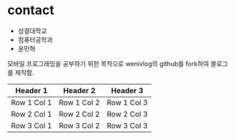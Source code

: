 # contact

* 성결대학교
* 컴퓨터공학과
* 윤민혁

모바일 프로그래밍을 공부하기 위한 목적으로 wenivlog의 github를 fork하여 블로그를 제작함.


| Header 1 | Header 2 | Header 3 |
|----------|----------|----------|
| Row 1 Col 1 | Row 1 Col 2 | Row 1 Col 3 |
| Row 2 Col 1 | Row 2 Col 2 | Row 2 Col 3 |
| Row 3 Col 1 | Row 3 Col 2 | Row 3 Col 3 |